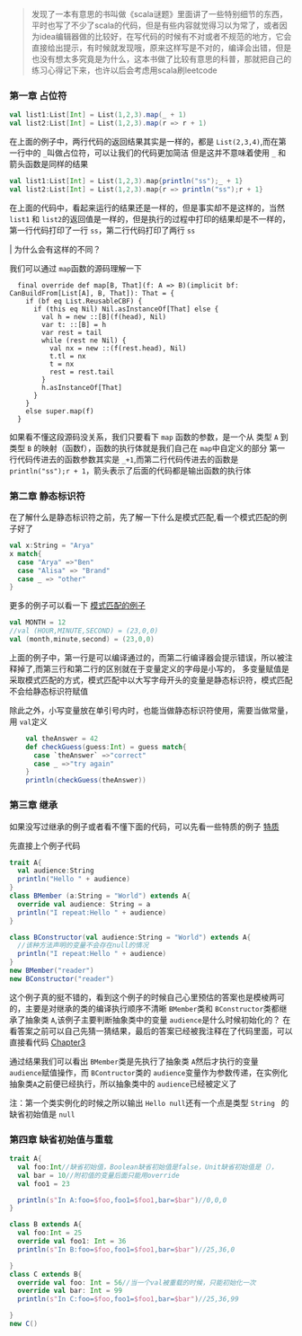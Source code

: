 > 发现了一本有意思的书叫做《scala谜题》里面讲了一些特别细节的东西，平时也写了不少了scala的代码，但是有些内容就觉得习以为常了，或者因为idea编辑器做的比较好，在写代码的时候有不对或者不规范的地方，它会直接给出提示，有时候就发现哦，原来这样写是不对的，编译会出错，但是也没有想太多究竟是为什么，这本书做了比较有意思的科普，那就把自己的练习心得记下来，也许以后会考虑用scala刷leetcode

### 第一章 占位符

```Scala
val list1:List[Int] = List(1,2,3).map(_ + 1)
val list2:List[Int] = List(1,2,3).map(r => r + 1)
```
在上面的例子中，两行代码的返回结果其实是一样的，都是 `List(2,3,4)`,而在第一行中的 `_`叫做占位符，可以让我们的代码更加简洁
但是这并不意味着使用 `_` 和箭头函数是同样的结果

```Scala
val list1:List[Int] = List(1,2,3).map{println("ss");_ + 1}
val list2:List[Int] = List(1,2,3).map{r => println("ss");r + 1}
```
在上面的代码中，看起来运行的结果还是一样的，但是事实却不是这样的，当然 `list1` 和 `list2`的返回值是一样的，但是执行的过程中打印的结果却是不一样的，
第一行代码打印了一行 `ss`，第二行代码打印了两行 `ss`

| 为什么会有这样的不同？

我们可以通过 `map`函数的源码理解一下

```
  final override def map[B, That](f: A => B)(implicit bf: CanBuildFrom[List[A], B, That]): That = {
    if (bf eq List.ReusableCBF) {
      if (this eq Nil) Nil.asInstanceOf[That] else {
        val h = new ::[B](f(head), Nil)
        var t: ::[B] = h
        var rest = tail
        while (rest ne Nil) {
          val nx = new ::(f(rest.head), Nil)
          t.tl = nx
          t = nx
          rest = rest.tail
        }
        h.asInstanceOf[That]
      }
    }
    else super.map(f)
  }

```

如果看不懂这段源码没关系，我们只要看下 `map` 函数的参数，是一个从 类型 `A` 到类型 `B` 的映射（函数f），函数的执行体就是我们自己在 `map`中自定义的部分
第一行代码传进去的函数参数其实是 `_+1`,而第二行代码传进去的函数是 `println("ss");r + 1`，箭头表示了后面的代码都是输出函数的执行体

### 第二章 静态标识符

在了解什么是静态标识符之前，先了解一下什么是模式匹配,看一个模式匹配的例子好了

```Scala
val x:String = "Arya"
x match{
  case "Arya" =>"Ben"
  case "Alisa" => "Brand"
  case _ => "other"
}
```

更多的例子可以看一下 [模式匹配的例子](https://docs.scala-lang.org/zh-cn/tour/pattern-matching.html)

```Scala
val MONTH = 12
//val (HOUR,MINUTE,SECOND) = (23,0,0)
val (month,minute,second) = (23,0,0)

```
上面的例子中，第一行是可以编译通过的，而第二行编译器会提示错误，所以被注释掉了,而第三行和第二行的区别就在于变量定义的字母是小写的，
多变量赋值是采取模式匹配的方式，模式匹配中以大写字母开头的变量是静态标识符，模式匹配不会给静态标识符赋值

除此之外，小写变量放在单引号内时，也能当做静态标识符使用，需要当做常量，用 `val`定义

```Scala
    val theAnswer = 42
    def checkGuess(guess:Int) = guess match{
      case `theAnswer` =>"correct"
      case _ =>"try again"
    }
    println(checkGuess(theAnswer))
```

### 第三章 继承

如果没写过继承的例子或者看不懂下面的代码，可以先看一些特质的例子 [特质](https://docs.scala-lang.org/zh-cn/tour/traits.html)

先直接上个例子代码

```Scala
trait A{
  val audience:String
  println("Hello " + audience)
}
class BMember (a:String = "World") extends A{
  override val audience: String = a
  println("I repeat:Hello " + audience)
}

class BConstructor(val audience:String = "World") extends A{
  //该种方法声明的变量不会存在null的情况
  println("I repeat:Hello " + audience)
}
new BMember("reader")
new BConstructor("reader")
```
这个例子真的挺不错的，看到这个例子的时候自己心里预估的答案也是模棱两可的，主要是对继承的类的编译执行顺序不清晰
`BMember`类和 `BConstructor`类都继承了抽象类 `A`,该例子主要判断抽象类中的变量 `audience`是什么时候初始化的？
在看答案之前可以自己先猜一猜结果，最后的答案已经被我注释在了代码里面，可以直接看代码 [Chapter3](https://github.com/AlisaBen/puzzle_scala/blob/master/src/main/scala/org/arya/puzzles/chapter3/BMember.scala)

通过结果我们可以看出 `BMember`类是先执行了抽象类 `A`然后才执行的变量 `audience`赋值操作，而 `BContructor`类的 `audience`变量作为参数传递，在实例化抽象类`A`之前便已经执行，所以抽象类中的 `audience`已经被定义了

注：第一个类实例化的时候之所以输出 `Hello null`还有一个点是类型 `String ` 的缺省初始值是 `null`

### 第四章 缺省初始值与重载

```Scala
trait A{
  val foo:Int//缺省初始值，Boolean缺省初始值是false，Unit缺省初始值是（），
  val bar = 10//附初值的变量后面只能用override
  val foo1 = 23

  println(s"In A:foo=$foo,foo1=$foo1,bar=$bar")//0,0,0
}

class B extends A{
  val foo:Int = 25
  override val foo1: Int = 36
  println(s"In B:foo=$foo,foo1=$foo1,bar=$bar")//25,36,0

}
class C extends B{
  override val foo: Int = 56//当一个val被重载的时候，只能初始化一次
  override val bar: Int = 99
  println(s"In C:foo=$foo,foo1=$foo1,bar=$bar")//25,36,99

}
new C()

```




